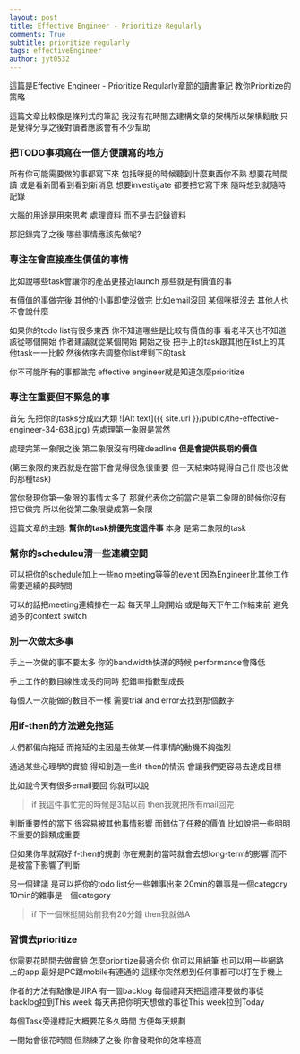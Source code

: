 ```yaml
---
layout: post
title: Effective Engineer - Prioritize Regularly
comments: True 
subtitle: prioritize regularly
tags: effectiveEngineer
author: jyt0532
---
```


這篇是Effective Engineer - Prioritize Regularly章節的讀書筆記
教你Prioritize的策略 

這篇文章比較像是條列式的筆記
我沒有花時間去建構文章的架構所以架構鬆散 
只是覺得分享之後對讀者應該會有不少幫助

### 把TODO事項寫在一個方便讀寫的地方

所有你可能需要做的事都寫下來 包括咪挺的時候聽到什麼東西你不熟 想要花時間讀
或是看新聞看到看到新消息 想要investigate 都要把它寫下來 隨時想到就隨時記錄

大腦的用途是用來思考 處理資料 而不是去記錄資料

那記錄完了之後 哪些事情應該先做呢?

### 專注在會直接產生價值的事情

比如說哪些task會讓你的產品更接近launch 那些就是有價值的事

有價值的事做完後 其他的小事即使沒做完 比如email沒回 某個咪挺沒去 其他人也不會說什麼

如果你的todo list有很多東西 你不知道哪些是比較有價值的事 看老半天也不知道該從哪個開始 作者建議就從某個開始 開始之後 把手上的task跟其他在list上的其他task一一比較 然後依序去調整你list裡剩下的task 

你不可能所有的事都做完 effective engineer就是知道怎麼prioritize

### 專注在重要但不緊急的事

首先 先把你的tasks分成四大類
![Alt text]({{ site.url }}/public/the-effective-engineer-34-638.jpg)
先處理第一象限是當然

處理完第一象限之後 第二象限沒有明確deadline **但是會提供長期的價值** 

(第三象限的東西就是在當下會覺得很急很重要 但一天結束時覺得自己什麼也沒做的那種task)

當你發現你第一象限的事情太多了 那就代表你之前當它是第二象限的時候你沒有把它做完 所以他從第二象限變成第一象限

這篇文章的主題: **幫你的task排優先度這件事** 本身 是第二象限的task

### 幫你的scheduleu清一些連續空間

可以把你的schedule加上一些no meeting等等的event 因為Engineer比其他工作需要連續的長時間

可以的話把meeting連續排在一起 每天早上剛開始 或是每天下午工作結束前 避免過多的context switch

### 別一次做太多事

手上一次做的事不要太多 你的bandwidth快滿的時候 performance會降低

手上工作的數目線性成長的同時 犯錯率指數型成長

每個人一次能做的數目不一樣 需要trial and error去找到那個數字

### 用if-then的方法避免拖延

人們都偏向拖延 而拖延的主因是去做某一件事情的動機不夠強烈

通過某些心理學的實驗 得知創造一些if-then的情況 會讓我們更容易去達成目標

比如說今天有很多email要回 你就可以說

> if 我這件事忙完的時候是3點以前 then我就把所有mail回完


判斷重要性的當下 很容易被其他事情影響 而錯估了任務的價值 
比如說把一些明明不重要的歸類成重要

但如果你早就寫好if-then的規劃 你在規劃的當時就會去想long-term的影響 而不是被當下影響了判斷

另一個建議 是可以把你的todo list分一些雜事出來 20min的雜事是一個category 10min的雜事是一個category

> if 下一個咪挺開始前我有20分鐘 then我就做A

### 習慣去prioritize 
你需要花時間去做實驗 怎麼prioritize最適合你 你可以用紙筆 也可以用一些網路上的app 最好是PC跟mobile有連通的
這樣你突然想到任何事都可以打在手機上 

作者的方法有點像是JIRA 有一個backlog 每個禮拜天把這禮拜要做的事從backlog拉到This week 每天再把你明天想做的事從This week拉到Today

每個Task旁邊標記大概要花多久時間 方便每天規劃

一開始會很花時間 但熟練了之後 你會發現你的效率極高

